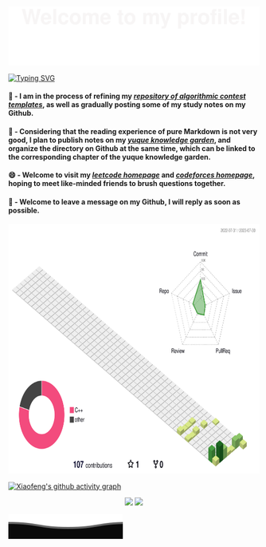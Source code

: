 ![](assets/Bottom_up.svg)

<a href="https://git.io/typing-svg"><img src="https://readme-typing-svg.herokuapp.com?font=ZCOOL+XiaoWei&weight=600&size=30&pause=1000&color=000000&center=true&vCenter=true&width=1000&height=100&lines=%E8%B7%AF%E6%BC%AB%E6%BC%AB%E5%85%B6%E4%BF%AE%E8%BF%9C%E5%85%AE%2C%E5%90%BE%E5%B0%86%E4%B8%8A%E4%B8%8B%E8%80%8C%E6%B1%82%E7%B4%A2" alt="Typing SVG" /></a>

#### 🔭 - I am in the process of refining my [*repository of algorithmic contest templates*](https://github.com/qxf-72/Codeforces-Cpp), as well as gradually posting some of my study notes on my Github.

#### 🌱 - Considering that the reading experience of pure Markdown is not very good, I plan to publish notes on my [*yuque knowledge garden*](https://www.yuque.com/xiaofeng_garden), and organize the directory on Github at the same time, which can be linked to the corresponding chapter of the yuque knowledge garden.

#### 😄 - Welcome to visit my [*leetcode homepage*](https://leetcode.cn/u/qxf-u/) and [*codeforces homepage*](https://codeforces.com/profile/qiuxiaofeng), hoping to meet like-minded friends to brush questions together.

#### 💬 - Welcome to leave a message on my Github, I will reply as soon as possible.

<p align="center">
  <img height="500" src="https://raw.githubusercontent.com/qxf-72/qxf-72/main/profile-3d.svg" />
</p>

[![Xiaofeng's github activity graph](https://github-readme-activity-graph.vercel.app/graph?username=qxf-72&theme=github-compact)](https://github.com/ashutosh00710/github-readme-activity-graph)

<p align="center">
  <img height="150" src="https://github-readme-stats.vercel.app/api?username=qxf-72&count_private=true&include_all_commits=true&show_icons=true&custom_title=qxf-72%27s%20GitHub%20stats" />
  <img height="150" src="https://github-readme-stats.vercel.app/api/top-langs/?username=qxf-72&theme=default&show_icons=true&exclude_repo=Obsidian-Notes,nmap,vvv-scanner,qxf-72.github.io,MyWechat,blog,intranet-api,resume,notes" />
</p>

![](assets/Bottom_down.svg)
